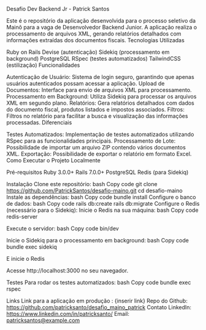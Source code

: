 Desafio Dev Backend Jr - Patrick Santos

Este é o repositório da aplicação desenvolvida para o processo seletivo da Mainô para a vaga de Desenvolvedor Backend Junior. A aplicação realiza o processamento de arquivos XML, gerando relatórios detalhados com informações extraídas dos documentos fiscais.
Tecnologias Utilizadas

Ruby on Rails
Devise (autenticação)
Sidekiq (processamento em background)
PostgreSQL
RSpec (testes automatizados)
TailwindCSS (estilização)
Funcionalidades

Autenticação de Usuário: Sistema de login seguro, garantindo que apenas usuários autenticados possam acessar a aplicação.
Upload de Documentos: Interface para envio de arquivos XML para processamento.
Processamento em Background: Utiliza Sidekiq para processar os arquivos XML em segundo plano.
Relatórios: Gera relatórios detalhados com dados do documento fiscal, produtos listados e impostos associados.
Filtros: Filtros no relatório para facilitar a busca e visualização das informações processadas.
Diferenciais

Testes Automatizados: Implementação de testes automatizados utilizando RSpec para as funcionalidades principais.
Processamento de Lote: Possibilidade de importar um arquivo ZIP contendo vários documentos XML.
Exportação: Possibilidade de exportar o relatório em formato Excel.
Como Executar o Projeto Localmente

Pré-requisitos
Ruby 3.0.0+
Rails 7.0.0+
PostgreSQL
Redis (para Sidekiq)

Instalação
Clone este repositório:
bash
Copy code
git clone https://github.com/PatrickSantos/desafio-maino.git
cd desafio-maino
Instale as dependências:
bash
Copy code
bundle install
Configure o banco de dados:
bash
Copy code
rails db:create
rails db:migrate
Configure o Redis (necessário para o Sidekiq):
Inicie o Redis na sua máquina:
bash
Copy code
redis-server

Execute o servidor:
bash
Copy code
bin/dev

Inicie o Sidekiq para o processamento em background:
bash
Copy code
bundle exec sidekiq

E inicie o Redis

Acesse http://localhost:3000 no seu navegador.

Testes
Para rodar os testes automatizados:
bash
Copy code
bundle exec rspec



Links
Link para a aplicação em produção : {inserir link}
Repo do Github: https://github.com/patricksanto/desafio_maino_patrick
Contato
LinkedIn: https://www.linkedin.com/in/patricksanto/
Email: patricksantos@example.com